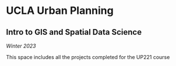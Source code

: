 # **UCLA Urban Planning**
## Intro to GIS and Spatial Data Science
*Winter 2023*

This space includes all the projects completed for the UP221 course 
